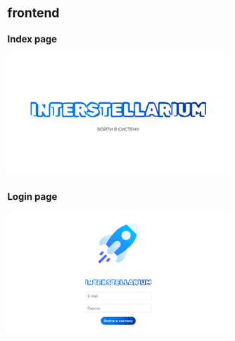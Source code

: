 # frontend

## Index page
![Index](./docs/resources/index.png "Index")
## Login page
![Login](./docs/resources/login.png "Login")
